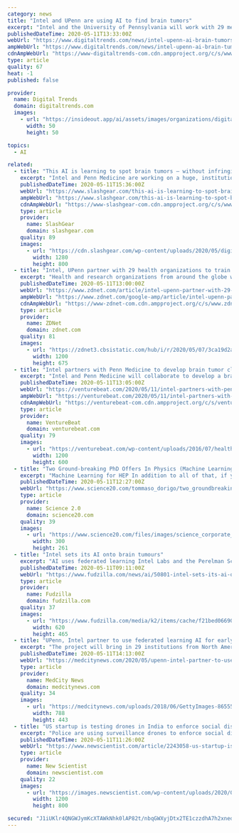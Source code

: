 ```yaml
---
category: news
title: "Intel and UPenn are using AI to find brain tumors"
excerpt: "Intel and the University of Pennsylvania will work with 29 medical centers to train AI models for identifying brain tumors while preserving patient privacy."
publishedDateTime: 2020-05-11T13:33:00Z
webUrl: "https://www.digitaltrends.com/news/intel-upenn-ai-brain-tumors/"
ampWebUrl: "https://www.digitaltrends.com/news/intel-upenn-ai-brain-tumors/?amp"
cdnAmpWebUrl: "https://www-digitaltrends-com.cdn.ampproject.org/c/s/www.digitaltrends.com/news/intel-upenn-ai-brain-tumors/?amp"
type: article
quality: 67
heat: -1
published: false

provider:
  name: Digital Trends
  domain: digitaltrends.com
  images:
    - url: "https://insideout.app/ai/assets/images/organizations/digitaltrends.com-50x50.jpg"
      width: 50
      height: 50

topics:
  - AI

related:
  - title: "This AI is learning to spot brain tumors – without infringing privacy"
    excerpt: "Intel and Penn Medicine are working on a huge, institution-spanning AI that will help identify brain tumors but without overstepping on strict medical privacy rules. The cross-location AI will use"
    publishedDateTime: 2020-05-11T15:36:00Z
    webUrl: "https://www.slashgear.com/this-ai-is-learning-to-spot-brain-tumors-without-infringing-privacy-11620011/"
    ampWebUrl: "https://www.slashgear.com/this-ai-is-learning-to-spot-brain-tumors-without-infringing-privacy-11620011/amp/"
    cdnAmpWebUrl: "https://www-slashgear-com.cdn.ampproject.org/c/s/www.slashgear.com/this-ai-is-learning-to-spot-brain-tumors-without-infringing-privacy-11620011/amp/"
    type: article
    provider:
      name: SlashGear
      domain: slashgear.com
    quality: 89
    images:
      - url: "https://cdn.slashgear.com/wp-content/uploads/2020/05/digital-brain.jpg"
        width: 1280
        height: 800
  - title: "Intel, UPenn partner with 29 health organizations to train AI to spot brain tumors"
    excerpt: "Health and research organizations from around the globe will collaborate on building a robust AI model to identify brain tumors using the privacy-preserving method of federated learning."
    publishedDateTime: 2020-05-11T13:00:00Z
    webUrl: "https://www.zdnet.com/article/intel-upenn-partner-with-29-health-organizations-to-train-ai-to-spot-brain-tumors/"
    ampWebUrl: "https://www.zdnet.com/google-amp/article/intel-upenn-partner-with-29-health-organizations-to-train-ai-to-spot-brain-tumors/"
    cdnAmpWebUrl: "https://www-zdnet-com.cdn.ampproject.org/c/s/www.zdnet.com/google-amp/article/intel-upenn-partner-with-29-health-organizations-to-train-ai-to-spot-brain-tumors/"
    type: article
    provider:
      name: ZDNet
      domain: zdnet.com
    quality: 81
    images:
      - url: "https://zdnet3.cbsistatic.com/hub/i/r/2020/05/07/3ca19d2a-04ad-4c32-b096-900cd093171b/thumbnail/1200x675/19cf25c0ce3f9318ef3b6c6f9d5d75bd/steve-mcmillan-280x400.jpg"
        width: 1200
        height: 675
  - title: "Intel partners with Penn Medicine to develop brain tumor classifier with federated learning"
    excerpt: "Intel and Penn Medicine will collaborate to develop a brain tumor-detecting AI using a technique called federated learning."
    publishedDateTime: 2020-05-11T13:05:00Z
    webUrl: "https://venturebeat.com/2020/05/11/intel-partners-with-penn-medicine-to-develop-brain-tumor-classifier-with-federated-learning/"
    ampWebUrl: "https://venturebeat.com/2020/05/11/intel-partners-with-penn-medicine-to-develop-brain-tumor-classifier-with-federated-learning/amp/"
    cdnAmpWebUrl: "https://venturebeat-com.cdn.ampproject.org/c/s/venturebeat.com/2020/05/11/intel-partners-with-penn-medicine-to-develop-brain-tumor-classifier-with-federated-learning/amp/"
    type: article
    provider:
      name: VentureBeat
      domain: venturebeat.com
    quality: 79
    images:
      - url: "https://venturebeat.com/wp-content/uploads/2016/07/healthcare-security-e1588830355309.jpg?fit=1200%2C600&strip=all"
        width: 1200
        height: 600
  - title: "Two Ground-breaking PhD Offers In Physics (Machine Learning At The LHC)"
    excerpt: "Machine Learning for HEP In addition to all of that, if you are interested in machine learning applied to physics, there I am. I have been a pioneer in these techniques for data analysis in CDF and CMS, and I am still actively working on a few lines of research which might inspire an outstanding Ph.D. thesis. Let me mention two things I have ..."
    publishedDateTime: 2020-05-11T12:27:00Z
    webUrl: "https://www.science20.com/tommaso_dorigo/two_groundbreaking_phd_offers_in_physics_machine_learning_at_the_lhc-247832"
    type: article
    provider:
      name: Science 2.0
      domain: science20.com
    quality: 39
    images:
      - url: "https://www.science20.com/files/images/science_corporate_conspiracy_300.jpg"
        width: 300
        height: 261
  - title: "Intel sets its AI onto brain tumours"
    excerpt: "AI uses federated learning Intel Labs and the Perelman School of Medicine at the University of Pennsylvania (Penn Medicine) are setting up a federation with 29 international healthcare and research institutions to train artificial intelligence (AI) models that identify brain tumours using a"
    publishedDateTime: 2020-05-11T09:11:00Z
    webUrl: "https://www.fudzilla.com/news/ai/50801-intel-sets-its-ai-onto-brain-tumours"
    type: article
    provider:
      name: Fudzilla
      domain: fudzilla.com
    quality: 37
    images:
      - url: "https://www.fudzilla.com/media/k2/items/cache/f21bed06690d5fc91294f0ab3c600bf2_L.jpg"
        width: 620
        height: 465
  - title: "UPenn, Intel partner to use federated learning AI for early brain tumor detection"
    excerpt: "The project will bring in 29 institutions from North America, Europe and India and will use privacy-preserved data to train AI models. Federated learning has been described as being born at the intersection of AI,"
    publishedDateTime: 2020-05-11T14:13:00Z
    webUrl: "https://medcitynews.com/2020/05/upenn-intel-partner-to-use-federated-learning-ai-for-early-brain-tumor-detection/"
    type: article
    provider:
      name: MedCity News
      domain: medcitynews.com
    quality: 34
    images:
      - url: "https://medcitynews.com/uploads/2018/06/GettyImages-865552594.jpg"
        width: 788
        height: 443
  - title: "US startup is testing drones in India to enforce social distancing"
    excerpt: "Police are using surveillance drones to enforce social distancing rules worldwide during the covid-19 pandemic, raising concerns about privacy violations"
    publishedDateTime: 2020-05-11T11:26:00Z
    webUrl: "https://www.newscientist.com/article/2243058-us-startup-is-testing-drones-in-india-to-enforce-social-distancing/"
    type: article
    provider:
      name: New Scientist
      domain: newscientist.com
    quality: 22
    images:
      - url: "https://images.newscientist.com/wp-content/uploads/2020/05/11120221/pa-53544215_web.jpg"
        width: 1200
        height: 800

secured: "J1iUKlr4QNGWJymKcXTAWkNhk0lAP82t/nbqGWXyjDtx2TE1czzdhA7h2xnedO9UPxrunAXlbEBwBcK+OPanOOBjKRs5Wf76rZKxEoihmHWwxTmbVhCmcQlAM2ncQyreSqTSuaNnwVyng8D9//HFeC39g6B1nv28XDn1fB01ir+n+IHtX3thoLNhiX7kWL08TVQ4pI0rZXaarZdF3+hoX7wNS+/Z+9BrscCCjx65rf4cwUH0q13stU8lm9lfFf7Cz+zUrEr/X7OqUSJ7wE1A+IVmbq2URBzfirK43O7mzyw2wb0wqsO5lDC6+RodKd0TaoBfJCNDnrL0yrvYZo9TEbJF98uA3oJYekcvhoizQQJCz36f+dZhVxEs4lP5dFHjoyhi2EloRFKggyWi+PCLEPwrHBNci3PQxEDd5kt00qCINKIJ9B4QHtUvcqT2uQgCIHjj/b15NoOUGwrzGeU9xQ7n5pAS/iYPzLy3aUEXSNk=;cTn/7sF9x6SvIArxxTsRQQ=="
---
```


